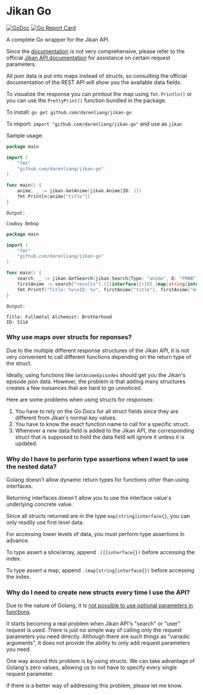 # Jikan Go

[![GoDoc](https://godoc.org/github.com/darenliang/jikan-go?status.svg)](https://godoc.org/github.com/darenliang/jikan-go)
[![Go Report Card](https://goreportcard.com/badge/github.com/darenliang/jikan-go)](https://goreportcard.com/report/github.com/darenliang/jikan-go)

A complete Go wrapper for the Jikan API.

Since the [documentation](https://godoc.org/github.com/darenliang/jikan-go) is not very comprehensive, please refer to the official [Jikan API documentation](https://jikan.docs.apiary.io) for assistance on certain request parameters.

All json data is put into maps instead of structs, so consulting the official documentation of the REST API will show you the available data fields.

To visualize the response you can printout the map using `fmt.Println()` or you can use the `PrettyPrint()` function bundled in the package.

To install: `go get github.com/darenliang/jikan-go`

To import: `import "github.com/darenliang/jikan-go"` and use as `jikan`

Sample usage:
```go
package main

import (
	"fmt"
	"github.com/darenliang/jikan-go"
)

func main() {
	anime, _ := jikan.GetAnime(jikan.Anime{ID: 1})
	fmt.Println(anime["title"])
}
```
```
Output:

Cowboy Bebop
```
```go
package main

import (
	"fmt"
	"github.com/darenliang/jikan-go"
)

func main() {
	search, _ := jikan.GetSearch(jikan.Search{Type: "anime", Q: "FMAB", OrderBy: "score"})
	firstAnime := search["results"].([]interface{})[0].(map[string]interface{})
	fmt.Printf("Title: %v\nID: %v", firstAnime["title"], firstAnime["mal_id"])
}
```
```
Output:

Title: Fullmetal Alchemist: Brotherhood
ID: 5114
```
### Why use maps over structs for reponses?
Due to the multiple different response structures of the Jikan API, it is not very convenient to call different functions depending on the return type of the struct.

Ideally, using functions like `GetAnimeEpisodes` should get you the Jikan's episode json data. However, the problem is that adding many structures creates a few nuisances that are hard to go unnoticed.

Here are some problems when using structs for responses:

1. You have to rely on the Go Docs for all struct fields since they are different from Jikan's normal key values.
2. You have to know the exact function name to call for a specific struct.
3. Whenever a new data field is added to the Jikan API, the corresponding struct that is supposed to hold the data field will ignore it unless it is updated.

### Why do I have to perform type assertions when I want to use the nested data?
Golang doesn't allow dynamic return types for functions other than using interfaces.

Returning interfaces doesn't allow you to use the interface value's underlying concrete value.

Since all structs returned are in the type `map[string]interface{}`, you can only readily use first level data.

For accessing lower levels of data, you must perform type assertions in advance.

To type assert a slice/array, append `.([]interface{})` before accessing the index.

To type assert a map, append `.(map[string]interface{})` before accessing the index.

### Why do I need to create new structs every time I use the API?
Due to the nature of Golang, it is [not possible to use optional parameters in functions](https://golang.org/doc/faq#overloading).

It starts becoming a real problem when Jikan API's "search" or "user" request is used. There is just no simple way of calling only the request parameters you need directly. Although there are such things as "variadic arguments", it does not provide the ability to only add request parameters you need.

One way around this problem is by using structs. We can take advantage of Golang's zero values, allowing us to not have to specify every single request parameter.

If there is a better way of addressing this problem, please let me know.
